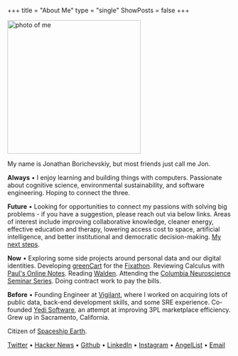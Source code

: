 +++
title = "About Me"
type = "single"
ShowPosts = false
+++

<img src="/profile.jpg" alt="photo of me" width="300"/>

My name is Jonathan Borichevskiy, but most friends just call me Jon.

**Always** • I enjoy learning and building things with computers. Passionate about cognitive science, environmental sustainability, and software engineering. Hoping to connect the three. 
 
**Future** • Looking for opportunities to connect my passions with solving big problems - if you have a suggestion, please reach out via below links. Areas of interest include improving collaborative knowledge, cleaner energy, effective education and therapy, lowering access cost to space, artificial intelligence, and better institutional and democratic decision-making. [My next steps](/posts/next-steps-2019).

**Now** • Exploring some side projects around personal data and our digital identities. Developing [greenCart](https://greencart.app) for the [Fixathon](https://fixathon.io/). Reviewing Calculus with [Paul's Online Notes](http://tutorial.math.lamar.edu/). Reading [Walden](https://www.goodreads.com/book/show/16902.Walden). Attending the [Columbia Neuroscience Seminar Series](https://zuckermaninstitute.columbia.edu/columbia-neuroscience-seminar-series). Doing contract work to pay the bills.

**Before** • Founding Engineer at [Vigilant](https://vigilant.cc), where I worked on acquiring lots of public data, back-end development skills, and some SRE experience. Co-founded [Yedi Software](https://www.yedi.io/), an attempt at improving 3PL marketplace efficiency. Grew up in Sacramento, California. 

Citizen of [Spaceship Earth](https://youtu.be/3ZB2La-oCVI?t=9).

[Twitter](https://twitter.com/jborichevskiy) • [Hacker News](https://news.ycombinator.com/user?id=jborichevskiy) • [Github](https://github.com/jborichevskiy) • [LinkedIn](https://www.linkedin.com/in/jonathanborichevskiy/) • [Instagram](https://www.instagram.com/jborichevskiy/) • [AngelList](https://angel.co/jonathanborichevskiy) • [Email](mailto:jonathan@borichevskiy.com)